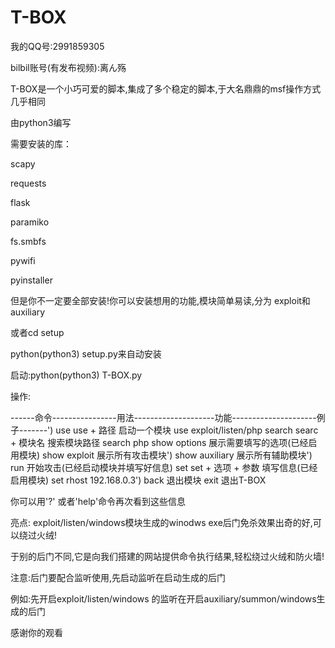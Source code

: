 # T-BOX

我的QQ号:2991859305

bilbil账号(有发布视频):离ん殇

T-BOX是一个小巧可爱的脚本,集成了多个稳定的脚本,于大名鼎鼎的msf操作方式几乎相同

由python3编写

需要安装的库：
  
  scapy
  
  requests
  
  flask
  
  paramiko
  
  fs.smbfs
  
  pywifi
  
  pyinstaller
 
 但是你不一定要全部安装!你可以安装想用的功能,模块简单易读,分为 exploit和auxiliary
 
 或者cd setup
 
 python(python3) setup.py来自动安装
 
 启动:python(python3) T-BOX.py
 
 操作:

------命令----------------用法--------------------功能---------------------例子-------')
      use              use + 路径             启动一个模块            use exploit/listen/php
     search            searc + 模块名         搜索模块路径            search php
  show options                         展示需要填写的选项(已经启用模块)
  show exploit                               展示所有攻击模块')
 show auxiliary                              展示所有辅助模块')
     run                              开始攻击(已经启动模块并填写好信息)
     set            set + 选项 + 参数      填写信息(已经启用模块)       set rhost 192.168.0.3') 
    back                                       退出模块
    exit                                       退出T-BOX

你可以用'?' 或者'help'命令再次看到这些信息

亮点:
  exploit/listen/windows模块生成的winodws exe后门免杀效果出奇的好,可以绕过火绒!
  
  于别的后门不同,它是向我们搭建的网站提供命令执行结果,轻松绕过火绒和防火墙!
  
 
 注意:后门要配合监听使用,先启动监听在启动生成的后门
 
 例如:先开启exploit/listen/windows 的监听在开启auxiliary/summon/windows生成的后门
 
      
 感谢你的观看
 
  
